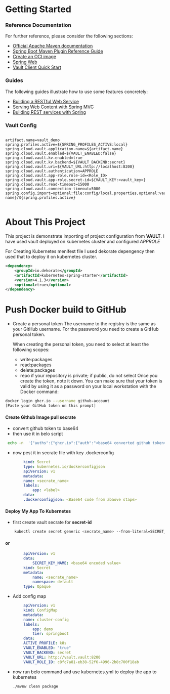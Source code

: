 # Getting Started

### Reference Documentation
For further reference, please consider the following sections:

* [Official Apache Maven documentation](https://maven.apache.org/guides/index.html)
* [Spring Boot Maven Plugin Reference Guide](https://docs.spring.io/spring-boot/docs/3.3.0/maven-plugin/reference/html/)
* [Create an OCI image](https://docs.spring.io/spring-boot/docs/3.3.0/maven-plugin/reference/html/#build-image)
* [Spring Web](https://docs.spring.io/spring-boot/docs/3.3.0/reference/htmlsingle/index.html#web)
* [Vault Client Quick Start](https://docs.spring.io/spring-cloud-vault/docs/current/reference/html/#client-side-usage)

### Guides
The following guides illustrate how to use some features concretely:

* [Building a RESTful Web Service](https://spring.io/guides/gs/rest-service/)
* [Serving Web Content with Spring MVC](https://spring.io/guides/gs/serving-web-content/)
* [Building REST services with Spring](https://spring.io/guides/tutorials/rest/)


### Vault Config

```properties

artifact.name=vault_demo
spring.profiles.active=${SPRING_PROFILES_ACTIVE:local}
spring.cloud.vault.application-name=${artifact.name}
spring.cloud.vault.enabled=${VAULT_ENABLED:false}
spring.cloud.vault.kv.enabled=true
spring.cloud.vault.kv.backend=${VAULT_BACKEND:secret}
spring.cloud.vault.uri=${VAULT_URL:http://localhost:8200}
spring.cloud.vault.authentication=APPROLE
spring.cloud.vault.app-role.role-id=<Role_ID>
spring.cloud.vault.app-role.secret-id=${VAULT_KEY:<vault_key>}
spring.cloud.vault.read-timeout=15000
spring.cloud.vault.connection-timeout=5000
spring.config.import=optional:file:config/local.properties,optional:vault://${spring.cloud.vault.kv.backend}/k8s_app/${spring.cloud.vault.application-name}/${spring.profiles.active}


```

# About This Project

This project is demonstrate importing of project configuration from **VAULT**.
I have used vault deployed on kubernetes cluster and configured *APPROLE*

For Creating Kubernetes menifest file I used dekorate depengency then used that
to deploy it on kubernetes cluster.

```xml
<dependency>
	<groupId>io.dekorate</groupId>
	<artifactId>kubernetes-spring-starter</artifactId>
	<version>4.1.3</version>
	<optional>true</optional>
</dependency>
```


# Push Docker build to GitHub
- Create a personal token
    The username to the registry is the same as your GitHub username. For the password you need to create a GitHub personal token.

    When creating the personal token, you need to select at least the following scopes:

    - write:packages
    - read:packages
    - delete:packages
    - repo if your repository is private; if public, do not select
Once you create the token, note it down.
You can make sure that your token is valid by using it as a password on your local workstation with the Docker command:

``` sh
docker login ghcr.io --username github-account
[Paste your GitHub token on this prompt]
```


#### Create Github Image pull secrate

- convert github token to base64
- then use it in belo script
```sh
 echo -n  '{"auths":{"ghcr.io":{"auth":"<base64 converted github token>"}}}' | base64
```
- now pest it in secrate file with key .dockerconfig
```yml
		kind: Secret
		type: kubernetes.io/dockerconfigjson
		apiVersion: v1
		metadata:
		name: <secrate_name>
		labels:
			app: <label>
		data:
		.dockerconfigjson: <Base64 code from abaove stape>
```


#### Deploy My App To Kubernetes

- first create vault secrate for **secret-id**

```sh
    kubectl create secret generic <secrate_name> --from-literal=SECRET_KEY_NAME='secrate_value'
```
#### or

```yml
        apiVersion: v1
        data:
            SECRET_KEY_NAME: <base64 encoded value>
        kind: Secret
        metadata:
            name: <secrate_name>
            namespace: default
        type: Opaque
```
- Add config map

```yml
		apiVersion: v1
		kind: ConfigMap
		metadata:
		name: cluster-config
		labels:
			app: demo
			tier: springboot
		data:
		ACTIVE_PROFILE: k8s
		VAULT_ENABLED: "true"
		VAULT_BACKEND: secret
		VAULT_URL: http://vault.vault:8200
		VAULT_ROLE_ID: c8fc7a81-eb38-52f6-4996-2b8c700f18ab
```

- now run belo command and use kubernetes.yml to deploy the app to kubernetes
	```sh
	./mvnw clean package
	```
